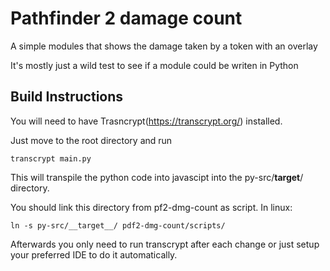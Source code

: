 # Pathfinder 2 damage count

A simple modules that shows the damage taken by a token with an overlay

It's mostly just a wild test to see if a module could be writen in Python

## Build Instructions

You will need to have Trasncrypt(https://transcrypt.org/) installed.

Just move to the root directory and run

`transcrypt main.py`

This will transpile the python code into javascipt into the py-src/__target__/ directory.

You should link this directory from pf2-dmg-count as script. In linux:

`ln -s py-src/__target__/ pdf2-dmg-count/scripts/`

Afterwards you only need to run transcrypt after each change or just setup your preferred IDE to do it automatically.